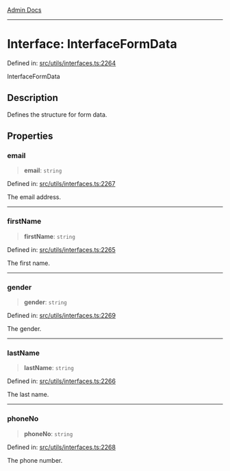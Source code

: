 [Admin Docs](/)

***

# Interface: InterfaceFormData

Defined in: [src/utils/interfaces.ts:2264](https://github.com/PalisadoesFoundation/talawa-admin/blob/main/src/utils/interfaces.ts#L2264)

InterfaceFormData

## Description

Defines the structure for form data.

## Properties

### email

> **email**: `string`

Defined in: [src/utils/interfaces.ts:2267](https://github.com/PalisadoesFoundation/talawa-admin/blob/main/src/utils/interfaces.ts#L2267)

The email address.

***

### firstName

> **firstName**: `string`

Defined in: [src/utils/interfaces.ts:2265](https://github.com/PalisadoesFoundation/talawa-admin/blob/main/src/utils/interfaces.ts#L2265)

The first name.

***

### gender

> **gender**: `string`

Defined in: [src/utils/interfaces.ts:2269](https://github.com/PalisadoesFoundation/talawa-admin/blob/main/src/utils/interfaces.ts#L2269)

The gender.

***

### lastName

> **lastName**: `string`

Defined in: [src/utils/interfaces.ts:2266](https://github.com/PalisadoesFoundation/talawa-admin/blob/main/src/utils/interfaces.ts#L2266)

The last name.

***

### phoneNo

> **phoneNo**: `string`

Defined in: [src/utils/interfaces.ts:2268](https://github.com/PalisadoesFoundation/talawa-admin/blob/main/src/utils/interfaces.ts#L2268)

The phone number.
